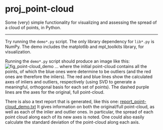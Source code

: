 # proj_point-cloud

Some (very) simple functionality for visualizing and assessing the
spread of a cloud of points, in Python.

------------------------

Try running the `demo*.py` script.  The only library dependency for
`lib*.py` is NumPy.  The demo includes the matplotlib and mpl_toolkits
library, for visualization.

Running the `demo*.py` script should produce an image like this:
![fig_point-cloud_demo](https://user-images.githubusercontent.com/9322171/148624878-e7195257-e796-46c5-9d48-8de0db9ab108.png)
\.\.\. where the initial point-cloud contains all the points, of which
the blue ones were determine to be outliers (and the red ones are
therefore the inliers).  The red and blue lines show the calculated
axes of inliers and outliers, respectively (using SVD to generate a
meaningful, orthogonal basis for each set of points).  The dashed
purple lines are the axes for the original, full point-cloud.

There is also a text report that is generated, like this one:
[report_point-cloud_demo.txt](https://github.com/mrneont/proj_point-cloud/files/7832066/report_point-cloud_demo.txt)
It gives information on both the original/full point-cloud, as well as
each of the inlier and outlier ones.  In particular, the spread of
each point cloud along each of its new axes is noted.  One could also
easily calculate the standard deviation of the point-cloud along each
axis. 
